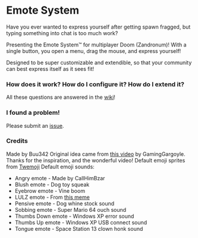 # Emote System

Have you ever wanted to express yourself after getting spawn fragged, but typing something into chat is too much work?

Presenting the Emote System™ for multiplayer Doom (Zandronum)! With a single button, you open a menu, drag the mouse, and express yourself!

Designed to be super customizable and extendible, so that your community can best express itself as it sees fit!


### How does it work? How do I configure it? How do I extend it?

All these questions are answered in the [wiki](../../wiki)!


### I found a problem!

Please submit an [issue](../../issues).

### Credits

Made by Buu342
Original idea came from [this video](https://youtu.be/ceFUvxMyOe0?t=707) by GamingGargoyle. Thanks for the inspiration, and the wonderful video!
Default emoji sprites from [Twemoji](https://github.com/twitter/twemoji)
Default emoji sounds:
* Angry emote - Made by CallHimBzar
* Blush emote - Dog toy squeak
* Eyebrow emote - Vine boom
* LULZ emote - From [this meme](https://www.youtube.com/watch?v=maAIWplFWUw)
* Pensive emote - Dog whine stock sound
* Sobbing emote - Super Mario 64 ouch sound
* Thumbs Down emote - Windows XP error sound
* Thumbs Up emote - Windows XP USB connect sound
* Tongue emote - Space Station 13 clown honk sound